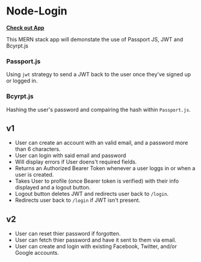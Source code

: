 # Node-Login

[**Check out App**](https://mern-node-login.herokuapp.com/)

This MERN stack app will demonstate the use of Passport JS, JWT and Bcyrpt.js

### **Passport.js**
Using `jwt` strategy to send a JWT back to the user once they've signed up or logged in. 

### **Bcyrpt.js**
Hashing the user's password and compairing the hash within `Passport.js`.

## **v1**
- User can create an account with an valid email, and a password more than 6 characters. 
- User can login with said email and password
- Will display errors if User doens't required fields. 
- Returns an Authorized Bearer Token whenever a user loggs in or when a user is created.  
- Takes User to profile (once Bearer token is verified) with their info displayed and a logout button. 
- Logout button deletes JWT and redirects user back to `/login`.
- Redirects user back to `/login` if JWT isn't present. 

## **v2**
- User can reset thier password if forgotten. 
- User can fetch thier password and have it sent to them via email. 
- User can create and login with existing Facebook, Twitter, and/or Google accounts. 